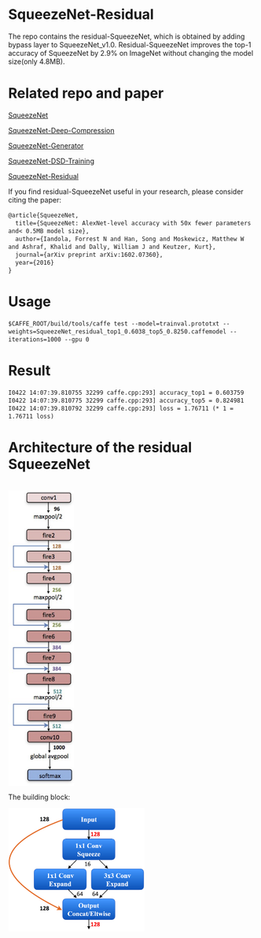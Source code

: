 # SqueezeNet-Residual

The repo contains the residual-SqueezeNet, which is obtained by adding bypass layer to SqueezeNet_v1.0. Residual-SqueezeNet improves the top-1 accuracy of SqueezeNet by 2.9% on ImageNet without changing the model size(only 4.8MB).

# Related repo and paper
[SqueezeNet](https://github.com/DeepScale/SqueezeNet)

[SqueezeNet-Deep-Compression](https://github.com/songhan/SqueezeNet-Deep-Compression)

[SqueezeNet-Generator](https://github.com/songhan/SqueezeNet-Generator)

[SqueezeNet-DSD-Training](https://github.com/songhan/SqueezeNet-DSD-Training)

[SqueezeNet-Residual](https://github.com/songhan/SqueezeNet-Residual)



If you find residual-SqueezeNet useful in your research, please consider citing the paper:

    @article{SqueezeNet,
      title={SqueezeNet: AlexNet-level accuracy with 50x fewer parameters and< 0.5MB model size},
      author={Iandola, Forrest N and Han, Song and Moskewicz, Matthew W and Ashraf, Khalid and Dally, William J and Keutzer, Kurt},
      journal={arXiv preprint arXiv:1602.07360},
      year={2016}
    }
  

# Usage

    $CAFFE_ROOT/build/tools/caffe test --model=trainval.prototxt --weights=SqueezeNet_residual_top1_0.6038_top5_0.8250.caffemodel --iterations=1000 --gpu 0

# Result
      
    I0422 14:07:39.810755 32299 caffe.cpp:293] accuracy_top1 = 0.603759
    I0422 14:07:39.810775 32299 caffe.cpp:293] accuracy_top5 = 0.824981
    I0422 14:07:39.810792 32299 caffe.cpp:293] loss = 1.76711 (* 1 = 1.76711 loss) 
    
# Architecture of the residual SqueezeNet
<br>
<img src="figure/architecture2.jpg"  height="600px" align="middle" />


The building block:


<img src="figure/type2.jpg"  height="250px" align="middle"/>





